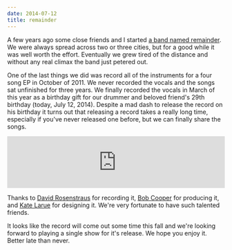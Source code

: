 ```yaml
---
date: 2014-07-12
title: remainder
---
```


A few years ago some close friends and I started [a band named remainder](remaindersongs.bandcamp.com). We were always spread across two or three cities, but for a good while it was well worth the effort. Eventually we grew tired of the distance and without any real climax the band just petered out.

One of the last things we did was record all of the instruments for a four song EP in October of 2011. We never recorded the vocals and the songs sat unfinished for three years. We finally recorded the vocals in March of this year as a birthday gift for our drummer and beloved friend's 29th birthday (today, July 12, 2014). Despite a mad dash to release the record on his birthday it turns out that releasing a record takes a really long time, especially if you've never released one before, but we can finally share the songs.

<iframe style="border: 0; width: 100%; height: 120px;" src="http://bandcamp.com/EmbeddedPlayer/album=4096844278/size=large/bgcol=ffffff/linkcol=333333/tracklist=false/artwork=small/transparent=true/" seamless><a href="http://remaindersongs.bandcamp.com/album/remainder">remainder by remainder</a></iframe>

Thanks to [David Rosenstraus](https://www.facebook.com/braddockhitfactory) for recording it, [Bob Cooper](http://www.bobcooperproducer.com/) for producing it, and [Kate Larue](http://www.katelarue.com/) for designing it. We're very fortunate to have such talented friends.

It looks like the record will come out some time this fall and we're looking forward to playing a single show for it's release. We hope you enjoy it. Better late than never.
